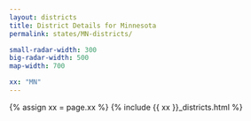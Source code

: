 ```yaml
---
layout: districts
title: District Details for Minnesota
permalink: states/MN-districts/

small-radar-width: 300
big-radar-width: 500
map-width: 700

xx: "MN"
---
```


{% assign xx = page.xx %}
{% include {{ xx }}_districts.html %}